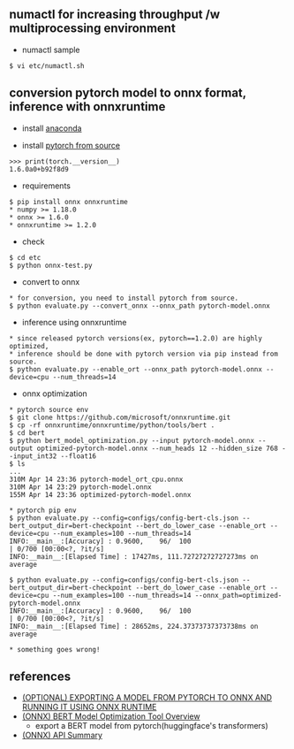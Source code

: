 ## numactl for increasing throughput /w multiprocessing environment 

- numactl sample
```
$ vi etc/numactl.sh
```

## conversion pytorch model to onnx format, inference with onnxruntime

- install [anaconda](https://www.anaconda.com/distribution/#download-section)

- install [pytorch from source](https://github.com/pytorch/pytorch#from-source)
```
>>> print(torch.__version__)
1.6.0a0+b92f8d9
```

- requirements
```
$ pip install onnx onnxruntime
* numpy >= 1.18.0
* onnx >= 1.6.0
* onnxruntime >= 1.2.0
```

- check
```
$ cd etc
$ python onnx-test.py
```

- convert to onnx
```
* for conversion, you need to install pytorch from source.
$ python evaluate.py --convert_onnx --onnx_path pytorch-model.onnx
```

- inference using onnxruntime
```
* since released pytorch versions(ex, pytorch==1.2.0) are highly optimized,
* inference should be done with pytorch version via pip instead from source.
$ python evaluate.py --enable_ort --onnx_path pytorch-model.onnx --device=cpu --num_threads=14
```

- onnx optimization
```
* pytorch source env
$ git clone https://github.com/microsoft/onnxruntime.git
$ cp -rf onnxruntime/onnxruntime/python/tools/bert .
$ cd bert
$ python bert_model_optimization.py --input pytorch-model.onnx --output optimized-pytorch-model.onnx --num_heads 12 --hidden_size 768 --input_int32 --float16
$ ls
...
310M Apr 14 23:36 pytorch-model_ort_cpu.onnx
310M Apr 14 23:29 pytorch-model.onnx
155M Apr 14 23:36 optimized-pytorch-model.onnx

* pytorch pip env
$ python evaluate.py --config=configs/config-bert-cls.json --bert_output_dir=bert-checkpoint --bert_do_lower_case --enable_ort --device=cpu --num_examples=100 --num_threads=14
INFO:__main__:[Accuracy] : 0.9600,    96/  100                                                                                                                                                                                          | 0/700 [00:00<?, ?it/s]
INFO:__main__:[Elapsed Time] : 17427ms, 111.72727272727273ms on average

$ python evaluate.py --config=configs/config-bert-cls.json --bert_output_dir=bert-checkpoint --bert_do_lower_case --enable_ort --device=cpu --num_examples=100 --num_threads=14 --onnx_path=optimized-pytorch-model.onnx
INFO:__main__:[Accuracy] : 0.9600,    96/  100                                                                                                                                                                                          | 0/700 [00:00<?, ?it/s]
INFO:__main__:[Elapsed Time] : 28652ms, 224.37373737373738ms on average

* something goes wrong!

```

## references
  - [(OPTIONAL) EXPORTING A MODEL FROM PYTORCH TO ONNX AND RUNNING IT USING ONNX RUNTIME](https://pytorch.org/tutorials/advanced/super_resolution_with_onnxruntime.html)
  - [(ONNX) BERT Model Optimization Tool Overview](https://github.com/microsoft/onnxruntime/tree/master/onnxruntime/python/tools/bert)
    - export a BERT model from pytorch(huggingface's transformers) 
  - [(ONNX) API Summary](https://microsoft.github.io/onnxruntime/python/api_summary.html)
